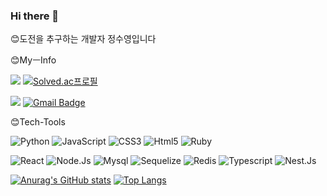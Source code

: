 ### Hi there 👋

😊도전을 추구하는 개발자 정수영입니다

😊MyㅡInfo   

<a href="https://github.com/j9972"><img src="https://hits.seeyoufarm.com/api/count/incr/badge.svg?url=https%3A%2F%2Fgithub.com%2Fseondal&count_bg=%23000000&title_bg=%23000000&icon=github.svg&icon_color=%23E7E7E7&title=GitHub&edge_flat=false)"/></a>
[![Solved.ac프로필](http://mazassumnida.wtf/api/mini/generate_badge?boj=j9972)](https://solved.ac/j9972)

<a href="https://www.instagram.com/jung_su_0/"><img src="https://img.shields.io/badge/InstaGram-E4405F?style=flat-square&logo=Instagram&logoColor=pink"/></a>
[![Gmail Badge](https://img.shields.io/badge/GMail-E4405F?style=flat-square&logo=GMail&logoColor=red&link=mailto:jh485200@gmail.com)](mailto:jh485200@gmail.com)


😊Tech-Tools

![Python](https://img.shields.io/badge/Python-3776AB.svg?&style=for-the-badge&logo=Python&logoColor=white)
![JavaScript](https://img.shields.io/badge/JavaScript-F7DF1E.svg?&style=for-the-badge&logo=JavaScript&logoColor=white)
![CSS3](https://img.shields.io/badge/CSS3-1572B6.svg?&style=for-the-badge&logo=CSS3&logoColor=white)
![Html5](https://img.shields.io/badge/Html5-E34F26.svg?&style=for-the-badge&logo=Html5&logoColor=white)
![Ruby](https://img.shields.io/badge/Ruby-DC382D.svg?&style=for-the-badge&logo=Ruby&logoColor=white)

![React](https://img.shields.io/badge/React-61DAFB.svg?&style=for-the-badge&logo=React&logoColor=white)
![Node.Js](https://img.shields.io/badge/Node.Js-339933.svg?&style=for-the-badge&logo=Node.Js&logoColor=white)
![Mysql](https://img.shields.io/badge/Mysql-4479A1.svg?&style=for-the-badge&logo=Mysql&logoColor=white)
![Sequelize](https://img.shields.io/badge/Sequelize-52B0E7.svg?&style=for-the-badge&logo=Sequelize&logoColor=white)
![Redis](https://img.shields.io/badge/Redis-DC382D.svg?&style=for-the-badge&logo=Redis&logoColor=white)
![Typescript](https://img.shields.io/badge/Typescript-1572B6.svg?&style=for-the-badge&logo=Typescript&logoColor=white)
![Nest.Js](https://img.shields.io/badge/Nest.Js-#E0234E.svg?&style=for-the-badge&logo=Nest.Js&logoColor=white)


[![Anurag's GitHub stats](https://github-readme-stats.vercel.app/api?username=j9972)](https://github.com/j9972/github-readme-stats)
[![Top Langs](https://github-readme-stats.vercel.app/api/top-langs/?username=j9972)](https://github.com/j9972/github-readme-stats)
